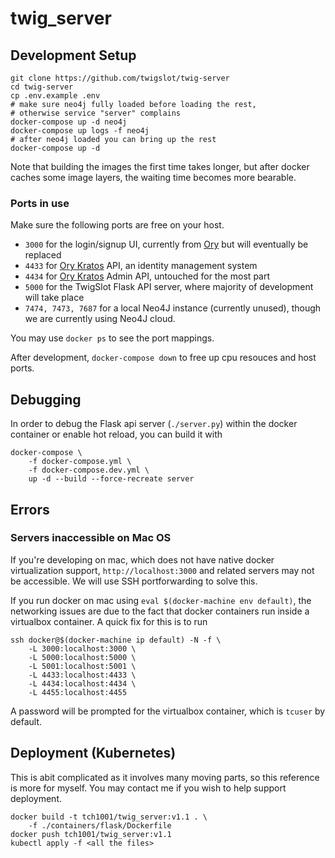 # twig_server

## Development Setup
```shell
git clone https://github.com/twigslot/twig-server
cd twig-server
cp .env.example .env
# make sure neo4j fully loaded before loading the rest, 
# otherwise service "server" complains
docker-compose up -d neo4j 
docker-compose up logs -f neo4j 
# after neo4j loaded you can bring up the rest
docker-compose up -d 
```
Note that building the images the first time takes longer, but after docker caches some image layers, the waiting time becomes more bearable.

### Ports in use
Make sure the following ports are free on your host. 

- `3000` for the login/signup UI, currently from [Ory](https://github.com/ory/kratos-selfservice-ui-node/) but will eventually be replaced
- `4433` for [Ory Kratos](https://www.ory.sh/kratos/) API, an identity management system
- `4434` for [Ory Kratos](https://www.ory.sh/kratos/) Admin API, untouched for the most part
- `5000` for the TwigSlot Flask API server, where majority of development will take place
- `7474, 7473, 7687` for a local Neo4J instance (currently unused), though we are currently using Neo4J cloud.

You may use `docker ps` to see the port mappings.

After development, `docker-compose down` to free up cpu resouces and host ports.

## Debugging
In order to debug the Flask api server (`./server.py`) within the docker container or enable hot reload, you can build it with
```shell
docker-compose \
    -f docker-compose.yml \
    -f docker-compose.dev.yml \
    up -d --build --force-recreate server
```

## Errors
### Servers inaccessible on Mac OS
If you're developing on mac, which does not have native docker virtualization support, `http://localhost:3000` and related servers may not be accessible. We will use SSH portforwarding to solve this.

If you run docker on mac using `eval $(docker-machine env default)`, the networking issues are due to the fact that docker containers run inside a virtualbox container. A quick fix for this is to run
```shell
ssh docker@$(docker-machine ip default) -N -f \
    -L 3000:localhost:3000 \
    -L 5000:localhost:5000 \
    -L 5001:localhost:5001 \
    -L 4433:localhost:4433 \
    -L 4434:localhost:4434 \
    -L 4455:localhost:4455
```
A password will be prompted for the virtualbox container, which is `tcuser` by default.

## Deployment (Kubernetes)
This is abit complicated as it involves many moving parts, so this reference is more for myself. You may contact me if you wish to help support deployment.
```shell
docker build -t tch1001/twig_server:v1.1 . \
    -f ./containers/flask/Dockerfile
docker push tch1001/twig_server:v1.1
kubectl apply -f <all the files>
```
